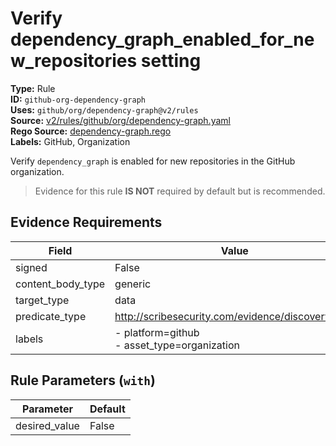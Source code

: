 # Verify dependency_graph_enabled_for_new_repositories setting  
**Type:** Rule  
**ID:** `github-org-dependency-graph`  
**Uses:** `github/org/dependency-graph@v2/rules`  
**Source:** [v2/rules/github/org/dependency-graph.yaml](https://github.com/scribe-public/sample-policies/v2/rules/github/org/dependency-graph.yaml)  
**Rego Source:** [dependency-graph.rego](https://github.com/scribe-public/sample-policies/v2/rules/github/org/dependency-graph.rego)  
**Labels:** GitHub, Organization  

Verify `dependency_graph` is enabled for new repositories in the GitHub organization.

> Evidence for this rule **IS NOT** required by default but is recommended.


## Evidence Requirements  
| Field | Value |
|-------|-------|
| signed | False |
| content_body_type | generic |
| target_type | data |
| predicate_type | http://scribesecurity.com/evidence/discovery/v0.1 |
| labels | - platform=github<br>- asset_type=organization |

## Rule Parameters (`with`)  
| Parameter | Default |
|-----------|---------|
| desired_value | False |
